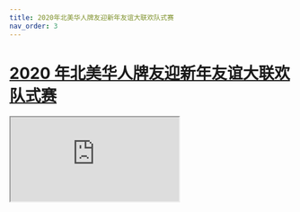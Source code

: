 ```yaml
---
title: 2020年北美华人牌友迎新年友谊大联欢队式赛
nav_order: 3
---
```


<link rel="stylesheet" type="text/css" href="style.css">

# [2020 年北美华人牌友迎新年友谊大联欢队式赛](https://docs.qq.com/sheet/DQ21tSllSRmxLY2JM)

<iframe src="https://docs.qq.com/sheet/DQ21tSllSRmxLY2JM"></iframe>
